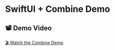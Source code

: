 # SwiftUI + Combine Demo

## 📽 Demo Video

[🎬 Watch the Combine Demo](https://github.com/PareshKarnawat/CombineDemo/blob/main/Screenshots/CombineDemo.mov)
